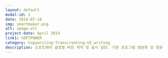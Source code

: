 ```yaml
---
layout: default
modal-id: 1
date: 2014-07-18
img: smartmaker.png
alt: image-alt
project-date: April 2014
link1: SOFTPOWER
category: Copywriting-Transcreating-UI writing
description: 소프트웨어 글로벌 버전 제작 및 출시 담당. 기존 프로그램 영문화 및 영문 전용 기능(영어 자연언어 활용 프로그램 개발 에디터) 기획. 영문 매뉴얼 제작. 해외 출시 관련 시장 조사 및 해외 협력사 조사 및 교류서비스 조사. 영문 홈페이지 제작 (카피라이팅). 영문 비디오 튜토리얼 제작. 영문 소셜미디어 관리 등
---
```

